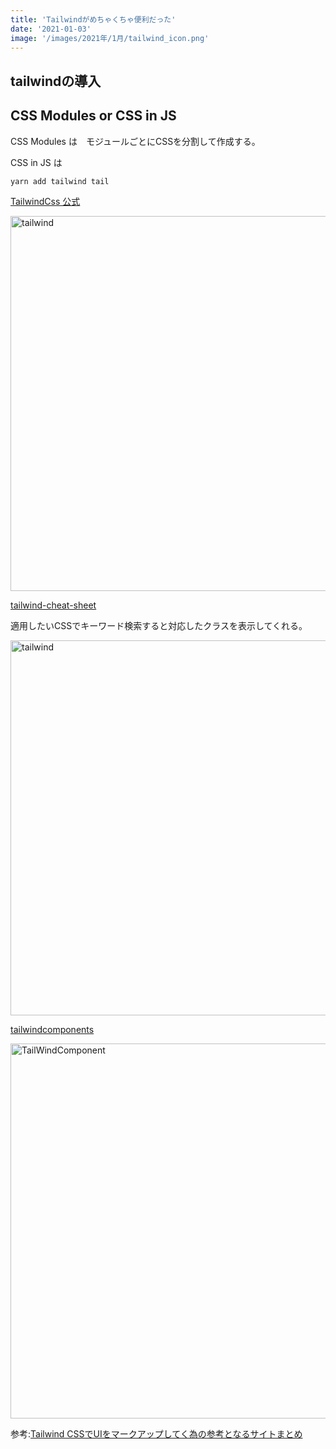 ```yaml
---
title: 'Tailwindがめちゃくちゃ便利だった'
date: '2021-01-03'
image: '/images/2021年/1月/tailwind_icon.png'
---
```



## tailwindの導入

## CSS Modules or CSS in JS

CSS Modules は　モジュールごとにCSSを分割して作成する。  

CSS in JS は


```
yarn add tailwind tail
```

[TailwindCss 公式](https://tailwindcss.com/)

<img src="/images/2021年/1月/TailWindCss.jpg" alt="tailwind" width="600" hight="auto">


[tailwind-cheat-sheet](https://nerdcave.com/tailwind-cheat-sheet)  

適用したいCSSでキーワード検索すると対応したクラスを表示してくれる。
<br />

<img src="/images/2021年/1月/TailWindCheetSheet.jpg" alt="tailwind" width="600" hight="auto">

[tailwindcomponents](https://tailwindcomponents.com/)

<img src="/images/2021年/1月/TailWindComponents.jpg" alt="TailWindComponent" width="600" height="auto">

参考:[Tailwind CSSでUIをマークアップしてく為の参考となるサイトまとめ](https://blog.nakamu.life/posts/tailwind-css-ui)